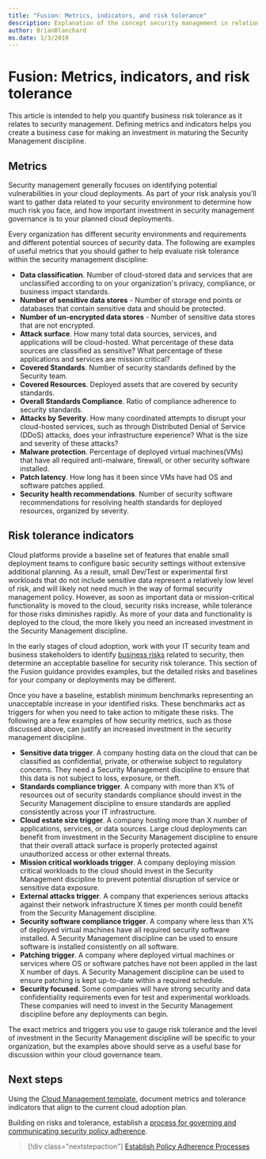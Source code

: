 ```yaml
---
title: "Fusion: Metrics, indicators, and risk tolerance"
description: Explanation of the concept security management in relation to cloud governance
author: BrianBlanchard
ms.date: 1/3/2019
---
```


# Fusion: Metrics, indicators, and risk tolerance

This article is intended to help you quantify business risk tolerance as it relates to security management. Defining metrics and indicators helps you create a business case for making an investment in maturing the Security Management discipline.

## Metrics 

Security management generally focuses on identifying potential vulnerabilities in your cloud deployments. As part of your risk analysis you'll want to gather data related to your security environment to determine how much risk you face, and how important investment in security management governance is to your planned cloud deployments.

Every organization has different security environments and requirements and different potential sources of security data. The following are examples of useful metrics that you should gather to help evaluate risk tolerance within the security management discipline:

- **Data classification**. Number of cloud-stored data and services that are unclassified according to on your organization's privacy, compliance, or business impact standards.
- **Number of sensitive data stores** - Number of storage end points or databases that contain sensitive data and should be protected.
- **Number of un-encrypted data stores** - Number of sensitive data stores that are not encrypted.
- **Attack surface**. How many total data sources, services, and applications will be cloud-hosted. What percentage of these data sources are classified as sensitive? What percentage of these applications and services are mission critical?
- **Covered Standards**. Number of security standards defined by the Security team.
- **Covered Resources**. Deployed assets that are covered by security standards.
- **Overall Standards Compliance**. Ratio of compliance adherence to security standards.
- **Attacks by Severity**. How many coordinated attempts to disrupt your cloud-hosted services, such as through Distributed Denial of Service (DDoS) attacks, does your infrastructure experience? What is the size and severity of these attacks?
- **Malware protection**. Percentage of deployed virtual machines(VMs) that have all required anti-malware, firewall, or other security software installed.
- **Patch latency**. How long has it been since VMs have had OS and software patches applied.
- **Security health recommendations**. Number of security software recommendations for resolving health standards for deployed resources, organized by severity.

## Risk tolerance indicators

Cloud platforms provide a baseline set of features that enable small deployment teams to configure basic security settings without extensive additional planning. As a result, small Dev/Test or experimental first workloads that do not include sensitive data represent a relatively low level of risk, and will likely not need much in the way of formal security management policy. However, as soon as important data or mission-critical functionality is moved to the cloud, security risks increase, while tolerance for those risks diminishes rapidly. As more of your data and functionality is deployed to the cloud, the more likely you need an increased investment in the Security Management discipline.

In the early stages of cloud adoption, work with your IT security team and business stakeholders to identify [business risks](business-risks.md) related to security, then determine an acceptable baseline for security risk tolerance. This section of the Fusion guidance provides examples, but the detailed risks and baselines for your company or deployments may be different.

Once you have a baseline, establish minimum benchmarks representing an unacceptable increase in your identified risks. These benchmarks act as triggers for when you need to take action to mitigate these risks. The following are a few examples of how security metrics, such as those discussed above, can justify an increased investment in the security management discipline.

- **Sensitive data trigger**. A company hosting data on the cloud that can be classified as confidential, private, or otherwise subject to regulatory concerns. They need a Security Management discipline to ensure that this data is not subject to loss, exposure, or theft.
- **Standards compliance trigger**. A company with more than X% of resources out of security standards compliance should invest in the Security Management discipline to ensure standards are applied consistently across your IT infrastructure.
- **Cloud estate size trigger**. A company hosting more than X number of applications, services, or data sources. Large cloud deployments can benefit from investment in the Security Management discipline to ensure that their overall attack surface is properly protected against unauthorized access or other external threats.
- **Mission critical workloads trigger**. A company deploying mission critical workloads to the cloud should invest in the Security Management discipline to prevent potential disruption of service or sensitive data exposure.
- **External attacks trigger**. A company that experiences serious attacks against their network infrastructure X times per month could benefit from the Security Management discipline.  
- **Security software compliance trigger**. A company where less than X% of deployed virtual machines have all required security software installed. A Security Management discipline can be used to ensure software is installed consistently on all software.
- **Patching trigger**. A company where deployed virtual machines or services where OS or software patches have not been applied in the last X number of days. A Security Management discipline can be used to ensure patching is kept up-to-date within a required schedule.
- **Security focused**. Some companies will have strong security and data confidentiality requirements even for test and experimental workloads. These companies will need to invest in the Security Management discipline before any deployments can begin.

The exact metrics and triggers you use to gauge risk tolerance and the level of investment in the Security Management discipline will be specific to your organization, but the examples above should serve as a useful base for discussion within your cloud governance team.  

## Next steps

Using the [Cloud Management template](./template.md), document metrics and tolerance indicators that align to the current cloud adoption plan.

Building on risks and tolerance, establish a [process for governing and communicating security policy adherence](processes.md).

> [!div class="nextstepaction"]
> [Establish Policy Adherence Processes](./processes.md)
